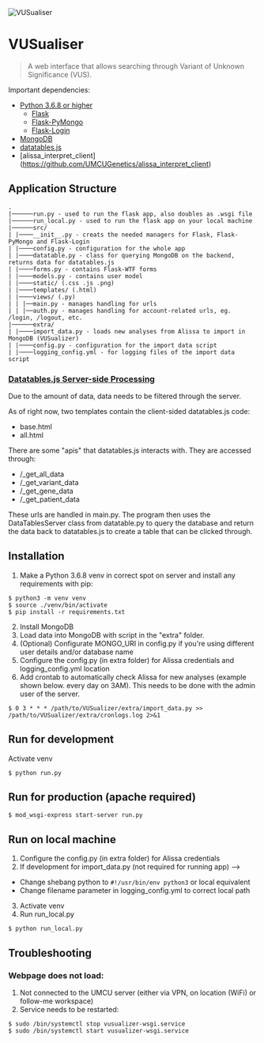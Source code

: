 <img src="https://i.imgur.com/zPP83aX.png" title="VUSualiser" alt="VUSualiser">

# VUSualiser

> A web interface that allows searching through Variant of Unknown Significance (VUS).

Important dependencies: 
- [Python 3.6.8 or higher](https://www.python.org/)
  - [Flask](https://pypi.org/project/Flask/)
  - [Flask-PyMongo](https://pypi.org/project/Flask-PyMongo/)
  - [Flask-Login]()
- [MongoDB](https://www.mongodb.com/)
- [datatables.js](https://datatables.net/)
- [alissa_interpret_client] (https://github.com/UMCUGenetics/alissa_interpret_client)


## Application Structure 
```
.
|──────run.py - used to run the flask app, also doubles as .wsgi file
|──────run_local.py - used to run the flask app on your local machine
|──────src/
| |────__init__.py - creats the needed managers for Flask, Flask-PyMongo and Flask-Login
| |────config.py - configuration for the whole app
| |────datatable.py - class for querying MongoDB on the backend, returns data for datatables.js
| |────forms.py - contains Flask-WTF forms
| |────models.py - contains user model
| |────static/ (.css .js .png)
| |────templates/ (.html)
| |────views/ (.py)
| | |──main.py - manages handling for urls
| | |──auth.py - manages handling for account-related urls, eg. /login, /logout, etc.
|──────extra/
| |────import_data.py - loads new analyses from Alissa to import in MongoDB (VUSualizer)
| |────config.py - configuration for the import data script
| |────logging_config.yml - for logging files of the import data script
```

### [Datatables.js Server-side Processing](https://datatables.net/manual/server-side)
Due to the amount of data, data needs to be filtered through the server.

As of right now, two templates contain the client-sided datatables.js code:
- base.html
- all.html

There are some "apis" that datatables.js interacts with. They are accessed through:
- /_get_all_data
- /_get_variant_data
- /_get_gene_data
- /_get_patient_data

These urls are handled in main.py. The program then uses the DataTablesServer class from datatable.py to query the database and return the data back to datatables.js to create a table that can be clicked through. 


## Installation

1. Make a Python 3.6.8 venv in correct spot on server and install any requirements with pip:
```
$ python3 -m venv venv
$ source ./venv/bin/activate
$ pip install -r requirements.txt
```
2. Install MongoDB
3. Load data into MongoDB with script in the "extra" folder.
4. (Optional) Configurate MONGO_URI in config.py if you're using different user details and/or database name
5. Configure the config.py (in extra folder) for Alissa credentials and logging_config.yml location
6. Add crontab to automatically check Alissa for new analyses (example shown below. every day on 3AM). This needs to be done with the admin user of the server. 
```
$ 0 3 * * * /path/to/VUSualizer/extra/import_data.py >> /path/to/VUSualizer/extra/cronlogs.log 2>&1
```

## Run for development
Activate venv
```
$ python run.py
```
## Run for production (apache required)
```
$ mod_wsgi-express start-server run.py
```

## Run on local machine
1. Configure the config.py (in extra folder) for Alissa credentials
2. If development for import_data.py (not required for running app) --> 
  - Change shebang python to ```#!/usr/bin/env python3``` or local equivalent
  - Change filename parameter in logging_config.yml to correct local path
3. Activate venv
4. Run run_local.py
```
$ python run_local.py
```

## Troubleshooting
### Webpage does not load:
1. Not connected to the UMCU server (either via VPN, on location (WiFi) or follow-me workspace)
2. Service needs to be restarted:
```
$ sudo /bin/systemctl stop vusualizer-wsgi.service
$ sudo /bin/systemctl start vusualizer-wsgi.service
```
